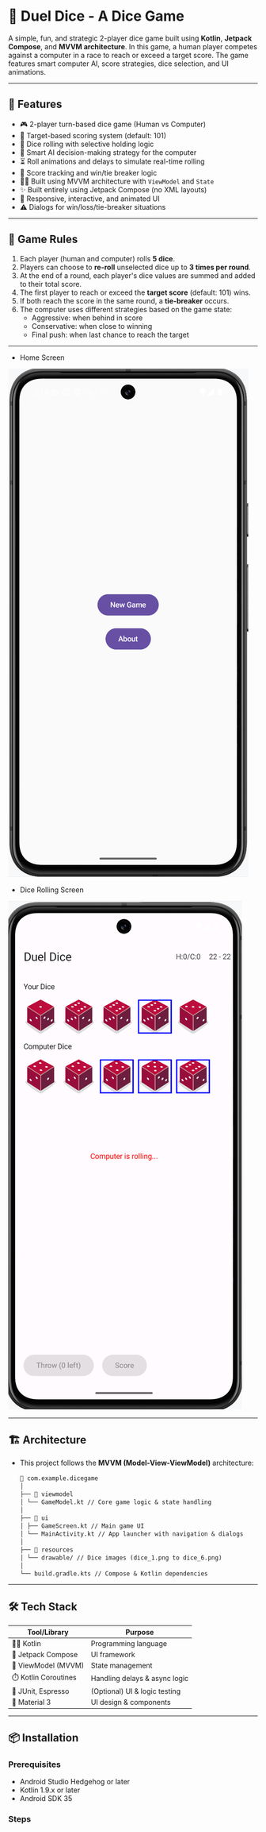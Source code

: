 # 🎲 Duel Dice - A Dice Game

A simple, fun, and strategic 2-player dice game built using **Kotlin**, **Jetpack Compose**, and **MVVM architecture**. In this game, a human player competes against a computer in a race to reach or exceed a target score. The game features smart computer AI, score strategies, dice selection, and UI animations.

---

## 🚀 Features

- 🎮 2-player turn-based dice game (Human vs Computer)
- 🎯 Target-based scoring system (default: 101)
- 🎲 Dice rolling with selective holding logic
- 🧠 Smart AI decision-making strategy for the computer
- ⏳ Roll animations and delays to simulate real-time rolling
- 🧮 Score tracking and win/tie breaker logic
- 🧑‍💻 Built using MVVM architecture with `ViewModel` and `State`
- ✨ Built entirely using Jetpack Compose (no XML layouts)
- 📱 Responsive, interactive, and animated UI
- ⚠️ Dialogs for win/loss/tie-breaker situations

---

## 🧩 Game Rules

1. Each player (human and computer) rolls **5 dice**.
2. Players can choose to **re-roll** unselected dice up to **3 times per round**.
3. At the end of a round, each player's dice values are summed and added to their total score.
4. The first player to reach or exceed the **target score** (default: 101) wins.
5. If both reach the score in the same round, a **tie-breaker** occurs.
6. The computer uses different strategies based on the game state:
   - Aggressive: when behind in score
   - Conservative: when close to winning
   - Final push: when last chance to reach the target

---

- Home Screen

 ![image alt](https://github.com/Sachith-Piyathunga/Duel_Dice-Dice_Game/blob/cc340fbcc6312bff16a8193c59ade9a50217f778/Image/1.png)

- Dice Rolling Screen

![image alt](https://github.com/Sachith-Piyathunga/Duel_Dice-Dice_Game/blob/db49701dabb844a33db573a25a435a355f87b898/Image/3.png)

---

## 🏗️ Architecture

- This project follows the **MVVM (Model-View-ViewModel)** architecture:

   ```
   📁 com.example.dicegame
   │
   ├── 📁 viewmodel
   │ └── GameModel.kt // Core game logic & state handling
   │
   ├── 📁 ui
   │ ├── GameScreen.kt // Main game UI
   │ └── MainActivity.kt // App launcher with navigation & dialogs
   │
   ├── 📁 resources
   │ └── drawable/ // Dice images (dice_1.png to dice_6.png)
   │
   └── build.gradle.kts // Compose & Kotlin dependencies

---

## 🛠️ Tech Stack

| Tool/Library         | Purpose                          |
|----------------------|----------------------------------|
| 🧑‍💻 Kotlin             | Programming language              |
| 🧱 Jetpack Compose    | UI framework                      |
| 🧠 ViewModel (MVVM)   | State management                  |
| ⏱️ Kotlin Coroutines  | Handling delays & async logic     |
| 🧪 JUnit, Espresso     | (Optional) UI & logic testing     |
| 🎨 Material 3         | UI design & components            |

---

## 📦 Installation

### Prerequisites
- Android Studio Hedgehog or later
- Kotlin 1.9.x or later
- Android SDK 35

### Steps
